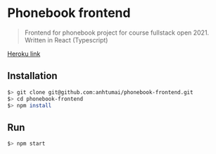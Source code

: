 # Phonebook frontend

> Frontend for phonebook project for course fullstack open 2021.
> Written in React (Typescript)

[Heroku link](https://phonebook-frontend-87.herokuapp.com/)

## Installation

```bash
$> git clone git@github.com:anhtumai/phonebook-frontend.git
$> cd phonebook-frontend
$> npm install
```

## Run

```bash
$> npm start
```
